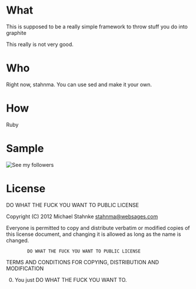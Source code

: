 # What

This is supposed to be a really simple framework to throw stuff you do into graphite

This really is not very good.

# Who

Right now, stahnma.  You can use sed and make it your own.

# How

Ruby

# Sample

![See my followers](http://i.imgur.com/Ec00R.png)


# License

  DO WHAT THE FUCK YOU WANT TO PUBLIC LICENSE
  
  Copyright (C) 2012 Michael Stahnke <stahnma@websages.com>
   
 Everyone is permitted to copy and distribute verbatim or modified
 copies of this license document, and changing it is allowed as long
 as the name is changed.
   
            DO WHAT THE FUCK YOU WANT TO PUBLIC LICENSE
   TERMS AND CONDITIONS FOR COPYING, DISTRIBUTION AND MODIFICATION
  
  0. You just DO WHAT THE FUCK YOU WANT TO.
